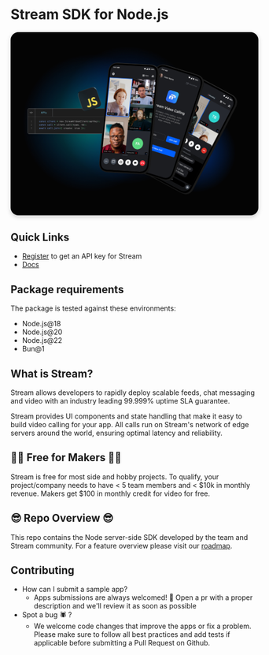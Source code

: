 # Stream SDK for Node.js

<img src=".readme-assets/Github-Graphic-JS.jpg" alt="Stream Video for Javascript Header image" style="box-shadow: 0 3px 10px rgb(0 0 0 / 0.2); border-radius: 1rem" />

## **Quick Links**

- [Register](https://getstream.io/chat/trial/) to get an API key for Stream
- [Docs](https://getstream.io/video/docs/api/)

## Package requirements

The package is tested against these environments:

- Node.js@18
- Node.js@20
- Node.js@22
- Bun@1

## What is Stream?

Stream allows developers to rapidly deploy scalable feeds, chat messaging and video with an industry leading 99.999% uptime SLA guarantee.

Stream provides UI components and state handling that make it easy to build video calling for your app. All calls run on Stream's network of edge servers around the world, ensuring optimal latency and reliability.

## 👩‍💻 Free for Makers 👨‍💻

Stream is free for most side and hobby projects. To qualify, your project/company needs to have < 5 team members and < $10k in monthly revenue. Makers get $100 in monthly credit for video for free.

## 😎 Repo Overview 😎

This repo contains the Node server-side SDK developed by the team and Stream community. For a feature overview please visit our [roadmap](https://github.com/GetStream/protocol/discussions/177).

## Contributing

- How can I submit a sample app?
  - Apps submissions are always welcomed! 🥳 Open a pr with a proper description and we'll review it as soon as possible
- Spot a bug 🕷 ?
  - We welcome code changes that improve the apps or fix a problem. Please make sure to follow all best practices and add tests if applicable before submitting a Pull Request on Github.
